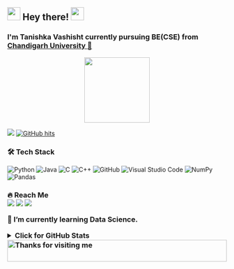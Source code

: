 <h2> <img src="https://emojis.slackmojis.com/emojis/images/1588315024/8823/hyperkitty.gif?1588315024" width="30" /> Hey there!  <img src="https://media.giphy.com/media/hvRJCLFzcasrR4ia7z/giphy.gif" width="30"></h2>


### I'm Tanishka Vashisht currently pursuing BE(CSE) from <a href="https://www.cuchd.in/">Chandigarh University :school: </a>

<p align="center">
  <img width="150" src="https://media.giphy.com/media/jIgXf4hgbHCeKiXpvt/giphy.gif" >
</p>

<!--![ViewCount](https://views.whatilearened.today/views/github/tanishka1411/views.svg)
![](https://visitor-badge.glitch.me/badge?page_id=tanishka1411.tanishka1411)-->
![](https://komarev.com/ghpvc/?username=tanishka1411&color=brightgreen)
<a href="https://github.com/tanishka1411/tanishka1411" target="_blank"><img alt="GitHub hits" src="https://img.shields.io/github/last-commit/tanishka1411/tanishka1411?label=profile%20updated"></a>
<p align="left">
  
<h3> 🛠 Tech Stack </h3>

  ![Python](https://img.shields.io/badge/-Python-05122A?style=flat&logo=python)
  ![Java](https://img.shields.io/badge/-Java-05122A?style=flat&logo=Java&logoColor=FFA518)
  ![C](https://img.shields.io/badge/-C-05122A?style=flat&logo=C&logoColor=A8B9CC)
  ![C++](https://img.shields.io/badge/-C++-05122A?style=flat&logo=C%2B%2B&logoColor=00599C)
  ![GitHub](https://img.shields.io/badge/-GitHub-05122A?style=flat&logo=github)
  ![Visual Studio Code](https://img.shields.io/badge/-Visual%20Studio%20Code-05122A?style=flat&logo=visual-studio-code&logoColor=007ACC)
  ![NumPy](https://img.shields.io/badge/numpy%20-%23013243.svg?&style=flat&logo=numpy&logoColor=white)
  ![Pandas](https://img.shields.io/badge/pandas%20-%23150458.svg?&style=flat&logo=pandas&logoColor=white)
</p>
<p align="left">
<h3> 🔥 Reach Me<br>

<a href="https://www.linkedin.com/in/tanishka-vashisht-12b8a51b4/" alt="LinkedIn">
<img src="https://img.shields.io/badge/-LinkedIn-blue?style=flat-square&logo=linkedin" /></a>
<a href="https://www.hackerrank.com/Tanishka1411" alt="HackerRank">
<img src="https://img.shields.io/badge/-HackerRank-3a424f?style=flat-square&logo=hackerrank" /></a>
<a href="https://stackoverflow.com/users/15034627/tanishka-vashisht" alt="StackOverflow">
<img src="https://img.shields.io/badge/-StackOverflow-FE7A16?style=flat-square&logo=stack-overflow&logoColor=white" /></a>
</p>

🌱 I’m currently learning Data Science.

<details>
<summary>Click for GitHub Stats</summary>
<p>
<a href="https://github.com/tanishka1411/tanishka1411">
  <img align="left" src="https://github-readme-stats.vercel.app/api?username=tanishka1411&show_icons=true&theme=dark&repo=tanishka1411" />
<!--   <img align="left" src="https://github-readme-stats.vercel.app/api/top-langs/?username=tanishka1411&show_icons=true&theme=dark&repo=tanishka1411" /><br> -->
</a>
  
  [![Top Langs](https://github-readme-stats.vercel.app/api/top-langs/?username=tanishka1411&layout=compact&show_icons=true&theme=dark)](https://github.com/tanishka1411/github-readme-stats)

</p>
</details>



<img height="50" alt="Thanks for visiting me" width="100%" src="https://raw.githubusercontent.com/BrunnerLivio/brunnerlivio/master/images/marquee.svg" />
<!--
**tanishka1411/tanishka1411** is a ✨ _special_ ✨ repository because its `README.md` (this file) appears on your GitHub profile.

Here are some ideas to get you started:

- 🔭 I’m currently working on ...
- 🌱 I’m currently learning ...
- 👯 I’m looking to collaborate on ...
- 🤔 I’m looking for help with ...
- 💬 Ask me about ...
- 📫 How to reach me: ...
- 😄 Pronouns: ...
- ⚡ Fun fact: ...
-->
